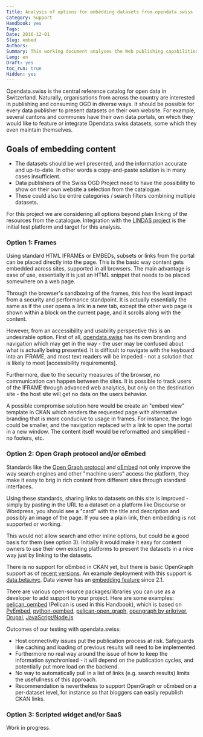 ```yaml
---
Title: Analysis of options for embedding datasets from opendata.swiss
Category: Support
Handbook: yes
Tags:
Date: 2016-12-01
Slug: embed
Authors:
Summary: This working document analyses the Web publishing capabilities of CKAN portals, in order to present and discuss options for sharing rich content on third-party sites.
Lang: en
Draft: yes
toc_run: true
Hidden: yes
---
```


Opendata.swiss is the central reference catalog for open data in Switzerland. Naturally, organisations from across the country are interested in publishing and consuming OGD in diverse ways. It should be possible for every data publisher to present datasets on their own website. For example, several cantons and communes have their own data portals, on which they would like to feature or integrate Opendata.swiss datasets, some which they even maintain themselves.

## Goals of embedding content

- The datasets should be well presented, and the information accurate and up-to-date. In other words a copy-and-paste solution is in many cases insufficient.
- Data publishers of the Swiss OGD Project need to have the possibility to show on their own website a selection from the catalogue.
- These could also be entire categories / search filters combining multiple datasets.

For this project we are considering all options beyond plain linking of the resources from the catalogue. Integration with the [LINDAS project](http://egovernment.ch/lindas) is the initial test platform and target for this analysis.

### Option 1: Frames

Using standard HTML IFRAMEs or EMBEDs, subsets or links from the portal can be placed directly into the page. This is the basic way content gets embedded across sites, supported in all browsers. The main advantage is ease of use, essentially it is just an HTML snippet that needs to be placed somewhere on a web page.

Through the browser's sandboxing of the frames, this has the least impact from a security and performance standpoint. It is actually essentially the same as if the user opens a link in a new tab, except the other web page is shown within a block on the current page, and it scrolls along with the content.

However, from an accessibility and usability perspective this is an undesirable option. First of all, [opendata.swiss](http://opendata.swiss) has its own branding and navigation which may get in the way - the user may be confused about what is actually being presented. It is difficult to navigate with the keyboard into an IFRAME, and most text readers will be impeded - not a solution that is likely to meet [accessibility requirements].

Furthermore, due to the security measures of the browser, no communication can happen between the sites. It is possible to track users of the IFRAME through advanced web analytics, but only on the destination site - the host site will get no data on the users behavior.

A possible compromise solution here would be create an "embed view" template in CKAN which renders the requested page with alternative branding that is more conducive to usage in frames. For instance, the logo could be smaller, and the navigation replaced with a link to open the portal in a new window. The content itself would be reformatted and simplified - no footers, etc.

### Option 2: Open Graph protocol and/or oEmbed

Standards like the [Open Graph protocol](http://ogp.me) and [oEmbed](http://oembed.com) not only improve the way search engines and other "machine users" access the platform, they make it easy to brig in rich content from different sites through standard interfaces.

Using these standards, sharing links to datasets on this site is improved - simply by pasting in the URL to a dataset on a platform like Discourse or Wordpress, you should see a "card" with the title and description and possibly an image of the page. If you see a plain link, then embedding is not supported or working.

This would not allow search and other inline options, but could be a good basis for them (see option 3). Initially it would make it easy for content owners to use their own existing platforms to present the datasets in a nice way just by linking to the datasets.

There is no support for oEmbed in CKAN yet, but there is basic OpenGraph support as of [recent versions](https://github.com/ckan/ckanext-showcase/pull/7). An example deployment with this support is [data.beta.nyc](http://data.beta.nyc/showcase/nyc-marriage-index). Data viewer has an [embedding feature](http://docs.ckan.org/en/ckan-2.2.3/data-viewer.html#embed-previews) since 2.1.

There are various open-source packages/libraries you can use as a developer to add support to your project. Here are some examples: [pelican_oembed](https://github.com/bcaller/pelican_oembed) (Pelican is used in this Handbook), which is based on [PyEmbed](https://github.com/pyembed/), [python-oembed](https://pypi.python.org/pypi/python-oembed), [pelican-open_graph](https://github.com/whiskyechobravo/pelican-open_graph), [opengraph by erikriver](https://github.com/erikriver/opengraph), [Drupal](https://www.drupal.org/project/oembed), [JavaScript/Node.js](https://www.npmjs.com/package/open-graph)

Outcomes of our testing with opendata.swiss:

- Host connectivity issues put the publication process at risk. Safeguards like caching and loading of previous results will need to be implemented.
- Furthermore no real way around the issue of how to keep the information synchronised - it will depend on the publication cycles, and potentially put more load on the backend.
- No way to automatically pull in a list of links (e.g. search results) limits the usefullness of this approach.
- Recommendation is nevertheless to support OpenGraph or oEmbed on a per-dataset level, for instance so that bloggers can easily republish CKAN links.

### Option 3: Scripted widget and/or SaaS

Work in progress.
